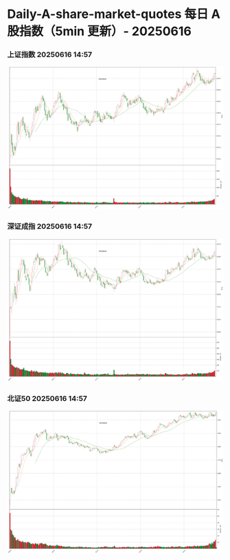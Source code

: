 
# Daily-A-share-market-quotes 每日 A 股指数（5min 更新）- 20250616

### 上证指数 20250616 14:57
![](./fig/2025/6/20250616-sh000001.png)

### 深证成指 20250616 14:57
![](./fig/2025/6/20250616-sz399001.png)

### 北证50 20250616 14:57
![](./fig/2025/6/20250616-bj899050.png)
